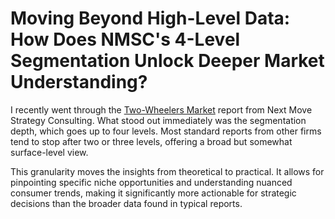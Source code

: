 # Moving Beyond High-Level Data: How Does NMSC's 4-Level Segmentation Unlock Deeper Market Understanding?

I recently went through the [Two-Wheelers Market](https://www.nextmsc.com/report/two-wheelers-market-at3073) report from Next Move Strategy Consulting. What stood out immediately was the segmentation depth, which goes up to four levels. Most standard reports from other firms tend to stop after two or three levels, offering a broad but somewhat surface-level view.

This granularity moves the insights from theoretical to practical. It allows for pinpointing specific niche opportunities and understanding nuanced consumer trends, making it significantly more actionable for strategic decisions than the broader data found in typical reports.

